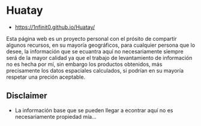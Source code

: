 # Huatay

* <a href="https://1nfinit0.github.io/Huatay/">https://1nfinit0.github.io/Huatay/</a>

Esta página web es un proyecto personal con el prósito de compartir algunos recursos, en su mayoría geográficos, para cualquier persona que lo desee, la información que se ecuantra aquí no necesariamente siempre será de la mayor calidad ya que el trabajo de levantamiento de información no es hecha por mí, sin embargo los productos obtenidos, más precisamente los datos espaciales calculados, si podrían en su mayoría respetar una preción aceptable.

## Disclaimer

* La información base que se pueden llegar a econtrar aquí no es necesariamente propiedad mía...
